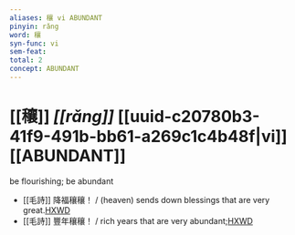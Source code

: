```yaml
---
aliases: 穰 vi ABUNDANT
pinyin: rǎng
word: 穰
syn-func: vi
sem-feat: 
total: 2
concept: ABUNDANT 
---
```

# [[穰]] *[[rǎng]]*  [[uuid-c20780b3-41f9-491b-bb61-a269c1c4b48f|vi]] [[ABUNDANT]]
be flourishing; be abundant
 - [[毛詩]] 降福穰穰！ / (heaven) sends down blessings that are very great.[HXWD](https://hxwd.org/textview.html?location=KR1c0001_tls_026-35a.11)
 - [[毛詩]] 豐年穰穰！ / rich years that are very abundant;[HXWD](https://hxwd.org/textview.html?location=KR1c0001_tls_030-7a.19)